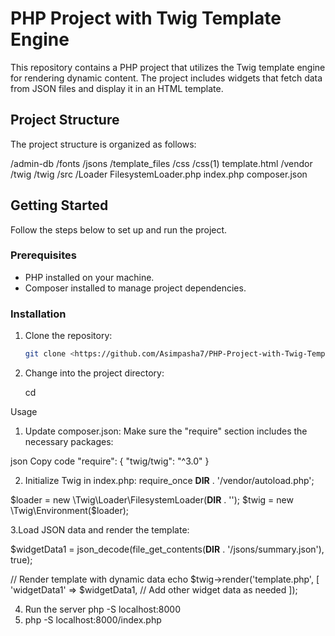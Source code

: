 # PHP Project with Twig Template Engine

This repository contains a PHP project that utilizes the Twig template engine for rendering dynamic content. The project includes widgets that fetch data from JSON files and display it in an HTML template.

## Project Structure

The project structure is organized as follows:

/admin-db
  /fonts
  /jsons
  /template_files
  /css
  /css(1)
  template.html
  /vendor
  /twig
  /twig
  /src
  /Loader
  FilesystemLoader.php
  index.php
  composer.json

  ## Getting Started

Follow the steps below to set up and run the project.

### Prerequisites

- PHP installed on your machine.
- Composer installed to manage project dependencies.

### Installation

1. Clone the repository:

   ```bash
   git clone <https://github.com/Asimpasha7/PHP-Project-with-Twig-Template-Engine.git>

2. Change into the project directory:

   cd <project-directory>


Usage

1. Update composer.json:
Make sure the "require" section includes the necessary packages:

json
Copy code
"require": {
    "twig/twig": "^3.0"
}

2. Initialize Twig in index.php:
  require_once __DIR__ . '/vendor/autoload.php';

$loader = new \Twig\Loader\FilesystemLoader(__DIR__ . '');
$twig = new \Twig\Environment($loader);

3.Load JSON data and render the template:

$widgetData1 = json_decode(file_get_contents(__DIR__ . '/jsons/summary.json'), true);

// Render template with dynamic data
echo $twig->render('template.php', [
    'widgetData1' => $widgetData1,
    // Add other widget data as needed
]);

4. Run the server php -S localhost:8000
5. php -S localhost:8000/index.php


     
